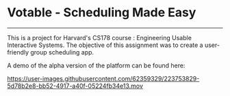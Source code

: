 # Votable - Scheduling Made Easy

---


This is a project for Harvard's CS178 course : Engineering Usable Interactive Systems. The objective of this assignment was to create a user-friendly group scheduling app.

A demo of the alpha version of the platform can be found here: 

https://user-images.githubusercontent.com/62359329/223753829-5d78b2e8-bb52-4917-a40f-05224fb34e13.mov

